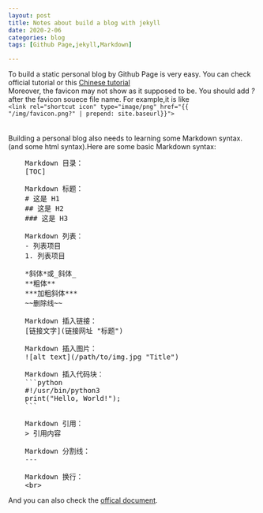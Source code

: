 ```yaml
---
layout: post
title: Notes about build a blog with jekyll
date: 2020-2-06
categories: blog
tags: [Github Page,jekyll,Markdown]

---
```


To build a static personal blog by Github Page is very easy. You can check official tutorial or this [Chinese tutorial](https://www.zhihu.com/question/20463581/answer/25478916)<br/>
Moreover, the favicon may not show as it supposed to be. You should add *?* after the favicon souece file name. For example,it is like<br/>
```<link rel="shortcut icon" type="image/png" href="{{ "/img/favicon.png?" | prepend: site.baseurl}}">```<br/><br/><br/>
Building a personal blog also needs to learning some Markdown syntax.(and some html syntax).Here are some basic Markdown syntax:<br/>
<pre>
    Markdown 目录：
    [TOC]

    Markdown 标题：
    # 这是 H1
    ## 这是 H2
    ### 这是 H3

    Markdown 列表：
    - 列表项目
    1. 列表项目

    *斜体*或_斜体_
    **粗体**
    ***加粗斜体***
    ~~删除线~~

    Markdown 插入链接：
    [链接文字](链接网址 "标题")

    Markdown 插入图片：
    ![alt text](/path/to/img.jpg "Title")

    Markdown 插入代码块：
    ```python
    #!/usr/bin/python3
    print("Hello, World!");
    ```

    Markdown 引用：
    > 引用内容

    Markdown 分割线：
    ---

    Markdown 换行：
    &lt;br&gt;
</pre>
And you can also check the [offical document](https://www.markdownguide.org/basic-syntax/).

